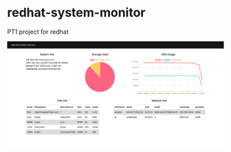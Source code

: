 # redhat-system-monitor

PT1 project for redhat

![screenshot of system monitor](https://raw.githubusercontent.com/allamvignesh/redhat-system-monitor/main/demo.png)
